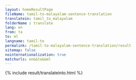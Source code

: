 ```yaml
---
layout: homeResultPage
fileName: tamil-to-malayalam-sentence-translation
translatein: tamil_to_malayalam
folderName : translate
lang: en
from: ta
to: ml
langname: tamil-to
permalink: /tamil-to-malayalam-sentence-translation/result
sitemap: false
nointernationalization: true
matchurls: en&&ta&&ml
---
```

{% include result/translateinto.html %}

<script src="/js/result/translation.js" data-foldername="{{page.folderName}}" data-lang="{{page.lang}}"></script>
